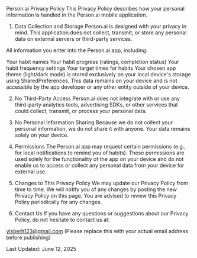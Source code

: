 Person.ai Privacy Policy
This Privacy Policy describes how your personal information is handled in the Person.ai mobile application.

1. Data Collection and Storage
Person.ai is designed with your privacy in mind. This application does not collect, transmit, or store any personal data on external servers or third-party services.

All information you enter into the Person.ai app, including:

Your habit names
Your habit progress (ratings, completion status)
Your habit frequency settings
Your target times for habits
Your chosen app theme (light/dark mode)
is stored exclusively on your local device's storage using SharedPreferences. This data remains on your device and is not accessible by the app developer or any other entity outside of your device.

2. No Third-Party Access
Person.ai does not integrate with or use any third-party analytics tools, advertising SDKs, or other services that could collect, transmit, or process your personal data.

3. No Personal Information Sharing
Because we do not collect your personal information, we do not share it with anyone. Your data remains solely on your device.

4. Permissions
The Person.ai app may request certain permissions (e.g., for local notifications to remind you of habits). These permissions are used solely for the functionality of the app on your device and do not enable us to access or collect any personal data from your device for external use.

5. Changes to This Privacy Policy
We may update our Privacy Policy from time to time. We will notify you of any changes by posting the new Privacy Policy on this page. You are advised to review this Privacy Policy periodically for any changes.

6. Contact Us
If you have any questions or suggestions about our Privacy Policy, do not hesitate to contact us at:

yisberh123@gmail.com 
(Please replace this with your actual email address before publishing)

Last Updated: June 12, 2025
